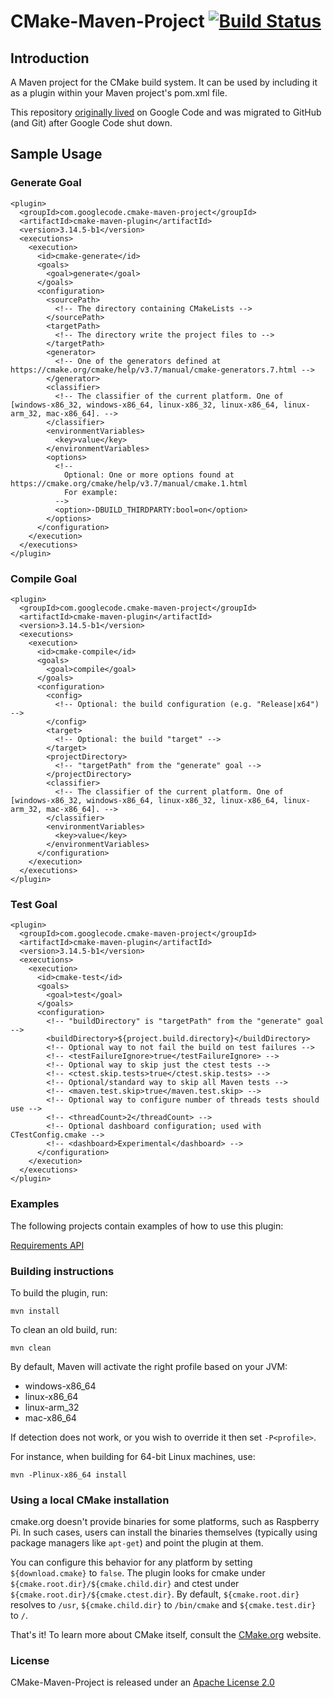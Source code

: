 # CMake-Maven-Project [![Build Status](https://travis-ci.org/cmake-maven-project/cmake-maven-project.png?branch=master)](https://travis-ci.org/cmake-maven-project/cmake-maven-project)

## Introduction

A Maven project for the CMake build system. It can be used by including it as a plugin within your Maven project's pom.xml file.

This repository [originally lived](https://code.google.com/p/cmake-maven-project/) on Google Code and was migrated to GitHub (and Git) after Google Code shut down.

## Sample Usage

### Generate Goal

    <plugin>
      <groupId>com.googlecode.cmake-maven-project</groupId>
      <artifactId>cmake-maven-plugin</artifactId>
      <version>3.14.5-b1</version>
      <executions>
        <execution>
          <id>cmake-generate</id>
          <goals>
            <goal>generate</goal>
          </goals>
          <configuration>
            <sourcePath>
              <!-- The directory containing CMakeLists -->
            </sourcePath>
            <targetPath>
              <!-- The directory write the project files to -->
            </targetPath>
            <generator>
              <!-- One of the generators defined at https://cmake.org/cmake/help/v3.7/manual/cmake-generators.7.html -->
            </generator>
            <classifier>
              <!-- The classifier of the current platform. One of [windows-x86_32, windows-x86_64, linux-x86_32, linux-x86_64, linux-arm_32, mac-x86_64]. -->
            </classifier>
            <environmentVariables>
              <key>value</key>
            </environmentVariables>
            <options>
              <!--
                Optional: One or more options found at https://cmake.org/cmake/help/v3.7/manual/cmake.1.html
                For example:
              -->
              <option>-DBUILD_THIRDPARTY:bool=on</option>
            </options>
          </configuration>
        </execution>
      </executions>
    </plugin>

### Compile Goal

    <plugin>
      <groupId>com.googlecode.cmake-maven-project</groupId>
      <artifactId>cmake-maven-plugin</artifactId>
      <version>3.14.5-b1</version>
      <executions>
        <execution>
          <id>cmake-compile</id>
          <goals>
            <goal>compile</goal>
          </goals>
          <configuration>
            <config>
              <!-- Optional: the build configuration (e.g. "Release|x64") -->
            </config>
            <target>
              <!-- Optional: the build "target" -->
            </target>
            <projectDirectory>
              <!-- "targetPath" from the "generate" goal -->
            </projectDirectory>
            <classifier>
              <!-- The classifier of the current platform. One of [windows-x86_32, windows-x86_64, linux-x86_32, linux-x86_64, linux-arm_32, mac-x86_64]. -->
            </classifier>
            <environmentVariables>
              <key>value</key>
            </environmentVariables>
          </configuration>
        </execution>
      </executions>
    </plugin>

### Test Goal

    <plugin>
      <groupId>com.googlecode.cmake-maven-project</groupId>
      <artifactId>cmake-maven-plugin</artifactId>
      <version>3.14.5-b1</version>
      <executions>
        <execution>
          <id>cmake-test</id>
          <goals>
            <goal>test</goal>
          </goals>
          <configuration>
            <!-- "buildDirectory" is "targetPath" from the "generate" goal -->
            <buildDirectory>${project.build.directory}</buildDirectory>
            <!-- Optional way to not fail the build on test failures -->
            <!-- <testFailureIgnore>true</testFailureIgnore> -->
            <!-- Optional way to skip just the ctest tests -->
            <!-- <ctest.skip.tests>true</ctest.skip.tests> -->
            <!-- Optional/standard way to skip all Maven tests -->
            <!-- <maven.test.skip>true</maven.test.skip> -->
            <!-- Optional way to configure number of threads tests should use -->
            <!-- <threadCount>2</threadCount> -->
            <!-- Optional dashboard configuration; used with CTestConfig.cmake -->
            <!-- <dashboard>Experimental</dashboard> -->
          </configuration>
        </execution>
      </executions>
    </plugin>

### Examples

The following projects contain examples of how to use this plugin:

[Requirements API](https://bitbucket.org/cowwoc/requirements.java/src/759c13be200744e31f0d3f1c6df5d49ac079dfbf/natives/pom.xml#lines-69)

### Building instructions

To build the plugin, run:

    mvn install

To clean an old build, run:

    mvn clean

By default, Maven will activate the right profile based on your JVM:

* windows-x86_64
* linux-x86_64
* linux-arm_32
* mac-x86_64

If detection does not work, or you wish to override it then set `-P<profile>`.

For instance, when building for 64-bit Linux machines, use:

    mvn -Plinux-x86_64 install

### Using a local CMake installation

cmake.org doesn't provide binaries for some platforms, such as Raspberry Pi. In such cases, users can install the binaries themselves (typically using package managers like `apt-get`) and point the plugin at them.

You can configure this behavior for any platform by setting `${download.cmake}` to `false`. The plugin
 looks for cmake under `${cmake.root.dir}/${cmake.child.dir}` and ctest under `${cmake.root.dir}/${cmake.ctest.dir}`. By default, `${cmake.root.dir}` resolves to `/usr`, `${cmake.child.dir}` to `/bin/cmake` and `${cmake.test.dir}` to `/`.

That's it! To learn more about CMake itself, consult the [CMake.org](https://cmake.org/) website.

### License

CMake-Maven-Project is released under an [Apache License 2.0](http://www.apache.org/licenses/LICENSE-2.0)
